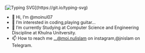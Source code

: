 [![Typing SVG](https://readme-typing-svg.demolab.com/?lines=Hello!+I'm+Moinul;I'm+now+learning+C;)](https://git.io/typing-svg)


- 👋 Hi, I’m @moinul07
- 👀 I’m interested in coding,playing guitar...
- 🌱 I’m currently Studying at Computer Science and Engineering Discipline at Khulna Unitversity.
- 📫 How to reach me ...@moi.nulislam on instagram,@jnislam on Telegram.


